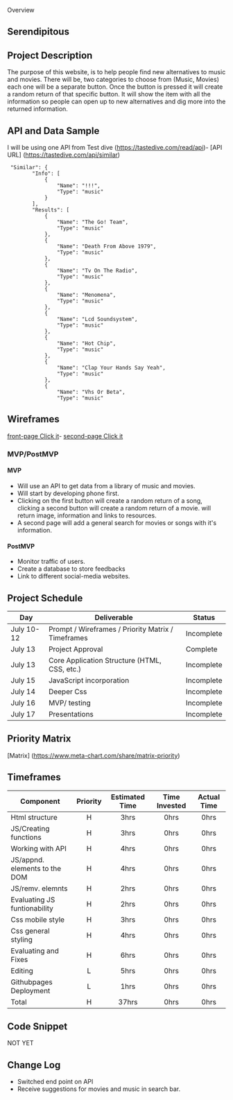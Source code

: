 Overview

## Serendipitous



## Project Description

The purpose of this website, is to help people find new alternatives to music and movies. There will be, two categories to choose from (Music, Movies) each one will be a separate button. Once the button is pressed it will create a random return of that specific button. It will show the item with all the information so people can open up to new alternatives and dig more into the returned information. 

## API and Data Sample

I will be using one API from Test dive (https://tastedive.com/read/api)- [API URL] (https://tastedive.com/api/similar)
```
 "Similar": {
        "Info": [
            {
                "Name": "!!!",
                "Type": "music"
            }
        ],
        "Results": [
            {
                "Name": "The Go! Team",
                "Type": "music"
            },
            {
                "Name": "Death From Above 1979",
                "Type": "music"
            },
            {
                "Name": "Tv On The Radio",
                "Type": "music"
            },
            {
                "Name": "Menomena",
                "Type": "music"
            },
            {
                "Name": "Lcd Soundsystem",
                "Type": "music"
            },
            {
                "Name": "Hot Chip",
                "Type": "music"
            },
            {
                "Name": "Clap Your Hands Say Yeah",
                "Type": "music"
            },
            {
                "Name": "Vhs Or Beta",
                "Type": "music"
```

## Wireframes

[front-page Click it](https://imgur.com/a/fvklYdZ)- [second-page Click it ](https://imgur.com/Ubdj50w)


### MVP/PostMVP

  

#### MVP 
- Will use an API to get data from a library of music and movies.
- Will start by developing phone first.
- Clicking on the first button will create a random return of a song, clicking a second button will create a random return of a movie. will return image, information and links to resources. 
- A second page will add a general search for movies or songs with it's information.


#### PostMVP  
- Monitor traffic of users.
- Create a database to store feedbacks
- Link to different social-media websites.

## Project Schedule


|  Day | Deliverable | Status
|---|---| ---|
|July 10-12| Prompt / Wireframes / Priority Matrix / Timeframes | Incomplete
|July 13| Project Approval | Complete
|July 13| Core Application Structure (HTML, CSS, etc.) | Incomplete
|July 15| JavaScript incorporation  | Incomplete
|July 14| Deeper Css| Incomplete
|July 16| MVP/ testing | Incomplete
|July 17| Presentations | Incomplete

## Priority Matrix

[Matrix] (https://www.meta-chart.com/share/matrix-priority)

## Timeframes



| Component | Priority | Estimated Time | Time Invested | Actual Time |
| --- | :---: |  :---: | :---: | :---: |
| Html structure | H | 3hrs| 0hrs | 0hrs |
| JS/Creating functions | H | 3hrs| 0hrs | 0hrs |
| Working with API | H | 4hrs| 0hrs | 0hrs |
| JS/appnd. elements to the DOM | H |4hrs| 0hrs | 0hrs |
| JS/remv. elemnts| H | 2hrs| 0hrs | 0hrs |
| Evaluating JS funtionability | H | 2hrs| 0hrs | 0hrs |
| Css mobile style | H | 3hrs| 0hrs | 0hrs |
| Css general styling | H | 4hrs| 0hrs | 0hrs |
| Evaluating and Fixes| H | 6hrs| 0hrs | 0hrs |
| Editing| L | 5hrs| 0hrs | 0hrs |
| Githubpages Deployment| L | 1hrs| 0hrs | 0hrs |
| Total | H | 37hrs| 0hrs | 0hrs |

## Code Snippet

NOT YET

## Change Log
- Switched end point on API 
- Receive suggestions for movies and music in search bar. 

 
